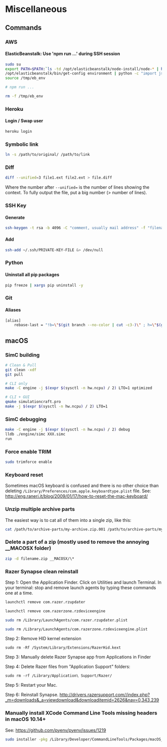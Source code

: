 # Miscellaneous

## Commands

### AWS
#### ElasticBeanstalk: Use 'npm run ...' during SSH session
```sh
sudo su
export PATH=$PATH:`ls -td /opt/elasticbeanstalk/node-install/node-* | head -1`/bin
/opt/elasticbeanstalk/bin/get-config environment | python -c "import json,sys; obj=json.load(sys.stdin); f = open('/tmp/eb_env', 'w'); f.write('\n'.join(map(lambda x: 'export ' + x[0] + '=' + x[1], obj.iteritems())))"
source /tmp/eb_env

# npm run ...

rm -f /tmp/eb_env

```

### Heroku
#### Login / Swap user
```sh
heroku login

```

### Symbolic link
```sh
ln -s /path/to/original/ /path/to/link

```

### Diff

```sh
diff --unified=3 file1.ext file2.ext > file.diff

```
Where the number after `--unified=` is the number of lines showing the context. To fully output the file, put a big number (> number of lines).

### SSH Key

#### Generate
```sh
ssh-keygen -t rsa -b 4096 -C "comment, usually mail address" -f "filename, usually username-Platform"

```

#### Add
```sh
ssh-add ~/.ssh/PRIVATE-KEY-FILE &> /dev/null

```

### Python

#### Uninstall all pip packages
```sh
pip freeze | xargs pip uninstall -y

```

### Git

#### Aliases
```sh
[alias]
	rebase-last = "!b=\"$(git branch --no-color | cut -c3-)\" ; h=\"$(git rev-parse $b)\" ; echo \"Current branch: $b $h\" ; c=\"$(git rev-parse $b)\" ; echo \"Recreating $b branch with initial commit $c ...\" ; git checkout --orphan new-start $c ; git commit -C $c ; git rebase --onto new-start $c $b ; git branch -d new-start ; git gc"

```

## macOS

### SimC building
```sh
# Clean & Pull
git clean -xdf
git pull

# CLI only
make -C engine -j $(expr $(sysctl -n hw.ncpu) / 2) LTO=1 optimized

# CLI + GUI
qmake simulationcraft.pro
make -j $(expr $(sysctl -n hw.ncpu) / 2) LTO=1

```

### SimC debugging
```sh
make -C engine -j $(expr $(sysctl -n hw.ncpu) / 2) debug
lldb ./engine/simc XXX.simc
run

```

### Force enable TRIM
```sh
sudo trimforce enable

```

### Keyboard reset
Sometimes macOS keyboard is confused and there is no other choice than deleting `/Library/Preferences/com.apple.keyboardtype.plist` file.
See: http://eng.raneri.it/blog/2009/01/17/how-to-reset-the-mac-keyboard/

### Unzip multiple archive parts
The easiest way is to cat all of them into a single zip, like this:
```sh
cat /path/to/archive-parts/my-archive.zip.001 /path/to/archive-parts/my-archive.zip.002 /path/to/archive-parts/my-archive.zip.003 > my-archive.zip

```

### Delete a part of a zip (mostly used to remove the annoying __MACOSX folder)
```sh
zip -d filename.zip __MACOSX/\*

```

### Razer Synapse clean reinstall
Step 1: Open the Application Finder. Click on Utilities and launch Terminal. In your terminal: stop and remove launch agents by typing these commands one at a time.
```sh
launchctl remove com.razer.rzupdater

launchctl remove com.razerzone.rzdeviceengine

sudo rm /Library/LaunchAgents/com.razer.rzupdater.plist

sudo rm /Library/LaunchAgents/com.razerzone.rzdeviceengine.plist

```
Step 2: Remove HID kernel extension
```
sudo rm -Rf /System/Library/Extensions/RazerHid.kext

```
Step 3: Manually delete Razer Synapse app from Applications in Finder

Step 4: Delete Razer files from "Application Support" folders:
```
sudo rm -rf /Library/Application\ Support/Razer/

```

Step 5: Restart your Mac.

Step 6: Reinstall Synapse. http://drivers.razersupport.com//index.php?_m=downloads&_a=viewdownload&downloaditemid=2626&nav=0,343,239

### Manually install XCode Command Line Tools missing headers in macOS 10.14+
See: https://github.com/pyenv/pyenv/issues/1219
```sh
sudo installer -pkg /Library/Developer/CommandLineTools/Packages/macOS_SDK_headers_for_macOS_10.14.pkg -target /

```

